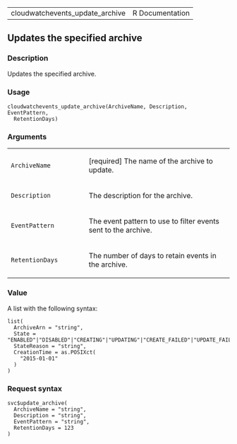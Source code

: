 <table style="width: 100%;">
<tbody>
<tr class="odd">
<td>cloudwatchevents_update_archive</td>
<td style="text-align: right;">R Documentation</td>
</tr>
</tbody>
</table>

## Updates the specified archive

### Description

Updates the specified archive.

### Usage

    cloudwatchevents_update_archive(ArchiveName, Description, EventPattern,
      RetentionDays)

### Arguments

<table>
<colgroup>
<col style="width: 35%" />
<col style="width: 65%" />
</colgroup>
<tbody>
<tr class="odd">
<td><code
id="cloudwatchevents_update_archive_:_ArchiveName">ArchiveName</code></td>
<td><p>[required] The name of the archive to update.</p></td>
</tr>
<tr class="even">
<td><code
id="cloudwatchevents_update_archive_:_Description">Description</code></td>
<td><p>The description for the archive.</p></td>
</tr>
<tr class="odd">
<td><code
id="cloudwatchevents_update_archive_:_EventPattern">EventPattern</code></td>
<td><p>The event pattern to use to filter events sent to the
archive.</p></td>
</tr>
<tr class="even">
<td><code
id="cloudwatchevents_update_archive_:_RetentionDays">RetentionDays</code></td>
<td><p>The number of days to retain events in the archive.</p></td>
</tr>
</tbody>
</table>

### Value

A list with the following syntax:

    list(
      ArchiveArn = "string",
      State = "ENABLED"|"DISABLED"|"CREATING"|"UPDATING"|"CREATE_FAILED"|"UPDATE_FAILED",
      StateReason = "string",
      CreationTime = as.POSIXct(
        "2015-01-01"
      )
    )

### Request syntax

    svc$update_archive(
      ArchiveName = "string",
      Description = "string",
      EventPattern = "string",
      RetentionDays = 123
    )
